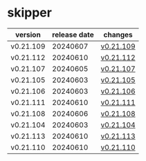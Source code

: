 # skipper

|  version  | release date |               changes                |
|-----------|--------------|--------------------------------------|
| v0.21.109 | 20240607     | [v0.21.109](./v0.21.109-20240607.md) |
| v0.21.112 | 20240610     | [v0.21.112](./v0.21.112-20240610.md) |
| v0.21.107 | 20240605     | [v0.21.107](./v0.21.107-20240605.md) |
| v0.21.105 | 20240603     | [v0.21.105](./v0.21.105-20240603.md) |
| v0.21.106 | 20240603     | [v0.21.106](./v0.21.106-20240603.md) |
| v0.21.111 | 20240610     | [v0.21.111](./v0.21.111-20240610.md) |
| v0.21.108 | 20240606     | [v0.21.108](./v0.21.108-20240606.md) |
| v0.21.104 | 20240603     | [v0.21.104](./v0.21.104-20240603.md) |
| v0.21.113 | 20240610     | [v0.21.113](./v0.21.113-20240610.md) |
| v0.21.110 | 20240610     | [v0.21.110](./v0.21.110-20240610.md) |

